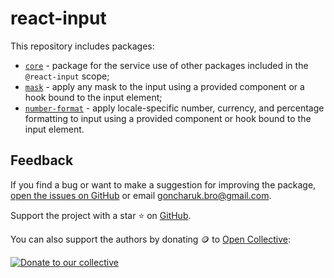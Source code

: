 # react-input

This repository includes packages:

- [`core`](https://github.com/GoncharukOrg/react-input/tree/main/packages/core) - package for the service use of other packages included in the `@react-input` scope;
- [`mask`](https://github.com/GoncharukOrg/react-input/tree/main/packages/mask) - apply any mask to the input using a provided component or a hook bound to the input element;
- [`number-format`](https://github.com/GoncharukOrg/react-input/tree/main/packages/number-format) - apply locale-specific number, currency, and percentage formatting to input using a provided component or hook bound to the input element.

## Feedback

If you find a bug or want to make a suggestion for improving the package, [open the issues on GitHub](https://github.com/GoncharukOrg/react-input/issues) or email [goncharuk.bro@gmail.com](mailto:goncharuk.bro@gmail.com).

Support the project with a star ⭐ on [GitHub](https://github.com/GoncharukOrg/react-input).

You can also support the authors by donating 🪙 to [Open Collective](https://opencollective.com/react-input):

[![Donate to our collective](https://opencollective.com/react-input/donate/button.png)](https://opencollective.com/react-input/donate)
